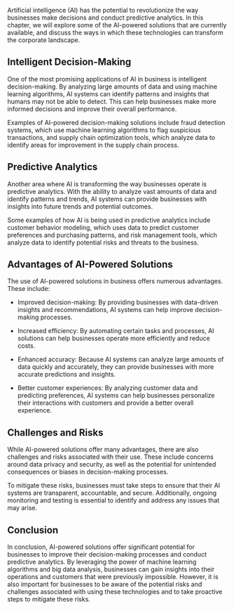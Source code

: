 
Artificial intelligence (AI) has the potential to revolutionize the way businesses make decisions and conduct predictive analytics. In this chapter, we will explore some of the AI-powered solutions that are currently available, and discuss the ways in which these technologies can transform the corporate landscape.

Intelligent Decision-Making
---------------------------

One of the most promising applications of AI in business is intelligent decision-making. By analyzing large amounts of data and using machine learning algorithms, AI systems can identify patterns and insights that humans may not be able to detect. This can help businesses make more informed decisions and improve their overall performance.

Examples of AI-powered decision-making solutions include fraud detection systems, which use machine learning algorithms to flag suspicious transactions, and supply chain optimization tools, which analyze data to identify areas for improvement in the supply chain process.

Predictive Analytics
--------------------

Another area where AI is transforming the way businesses operate is predictive analytics. With the ability to analyze vast amounts of data and identify patterns and trends, AI systems can provide businesses with insights into future trends and potential outcomes.

Some examples of how AI is being used in predictive analytics include customer behavior modeling, which uses data to predict customer preferences and purchasing patterns, and risk management tools, which analyze data to identify potential risks and threats to the business.

Advantages of AI-Powered Solutions
----------------------------------

The use of AI-powered solutions in business offers numerous advantages. These include:

* Improved decision-making: By providing businesses with data-driven insights and recommendations, AI systems can help improve decision-making processes.

* Increased efficiency: By automating certain tasks and processes, AI solutions can help businesses operate more efficiently and reduce costs.

* Enhanced accuracy: Because AI systems can analyze large amounts of data quickly and accurately, they can provide businesses with more accurate predictions and insights.

* Better customer experiences: By analyzing customer data and predicting preferences, AI systems can help businesses personalize their interactions with customers and provide a better overall experience.

Challenges and Risks
--------------------

While AI-powered solutions offer many advantages, there are also challenges and risks associated with their use. These include concerns around data privacy and security, as well as the potential for unintended consequences or biases in decision-making processes.

To mitigate these risks, businesses must take steps to ensure that their AI systems are transparent, accountable, and secure. Additionally, ongoing monitoring and testing is essential to identify and address any issues that may arise.

Conclusion
----------

In conclusion, AI-powered solutions offer significant potential for businesses to improve their decision-making processes and conduct predictive analytics. By leveraging the power of machine learning algorithms and big data analysis, businesses can gain insights into their operations and customers that were previously impossible. However, it is also important for businesses to be aware of the potential risks and challenges associated with using these technologies and to take proactive steps to mitigate these risks.
